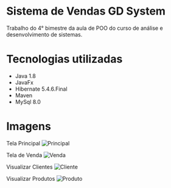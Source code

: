 # Sistema de Vendas GD System

Trabalho do 4° bimestre da aula de POO do curso de análise e desenvolvimento de sistemas.

# Tecnologias utilizadas
* Java 1.8
* JavaFx
* Hibernate 5.4.6.Final
* Maven
* MySql 8.0

# Imagens
Tela Principal
![Principal](https://user-images.githubusercontent.com/27326162/67717054-be5cfe00-f9ab-11e9-8f1d-af448693bc15.jpg)

Tela de Venda
![Venda](https://user-images.githubusercontent.com/27326162/67717075-c87efc80-f9ab-11e9-8db1-6364364e14e3.jpg)

Visualizar Clientes
![Cliente](https://user-images.githubusercontent.com/27326162/67717088-d16fce00-f9ab-11e9-8f04-7dbd4e333ab2.jpg)

Visualizar Produtos
![Produto](https://user-images.githubusercontent.com/27326162/67717104-d896dc00-f9ab-11e9-8ea6-53e7d434d42e.jpg)
